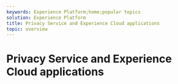 ```yaml
---
keywords: Experience Platform;home;popular topics
solution: Experience Platform
title: Privacy Service and Experience Cloud applications
topic: overview
---
```


# Privacy Service and Experience Cloud applications